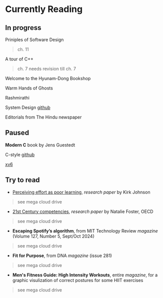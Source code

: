 # Currently Reading

## In progress

Priniples of Software Design
> ch. 11

A tour of C++
> ch. 7
> needs revision till ch. 7

Welcome to the Hyunam-Dong Bookshop


Warm Hands of Ghosts


Rashmirathi


System Design [github](https://github.com/karanpratapsingh/system-design)


Editorials from The Hindu newspaper


## Paused

**Modern C** book by Jens Guestedt  

C-style [github](https://github.com/mcinglis/c-style)  

[xv6](https://github.com/devprabal/winston/tree/main/docs/xv6)  


## Try to read

- [Perceiving effort as poor learning](https://www.sciencedirect.com/science/article/abs/pii/S0010028519302270), *research paper* by Kirk Johnson
> see mega cloud drive

- [21st Century competencies](https://www.oecd-ilibrary.org/education/innovating-assessments-to-measure-and-support-complex-skills_3637901c-en), *research paper* by Natalie Foster, OECD
> see mega cloud drive

- **Escaping Spotify’s algorithm**, from MIT Technology Review *magazine* (Volume 127, Number 5, Sept/Oct 2024)
> see mega cloud drive

- **Fit for Purpose**, from DNA *magazine* (issue 281)
> see mega cloud drive

- **Men's Fitness Guide: High Intensity Workouts**, entire *magazine*, for a graphic visulization of correct postures for some HIIT exercises
> see mega cloud drive
